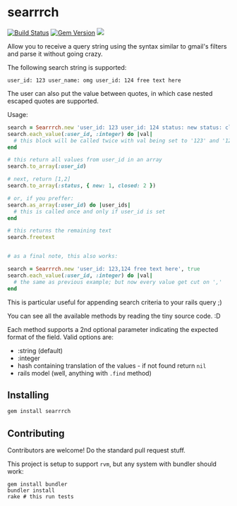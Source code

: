 # searrrch

[![Build Status](https://travis-ci.org/marcelocf/searrrch.svg?branch=master)](https://travis-ci.org/marcelocf/searrrch)
[![Gem Version](https://badge.fury.io/rb/searrrch.svg)](https://badge.fury.io/rb/searrrch)
![](http://ruby-gem-downloads-badge.herokuapp.com/searrrch?color=brightgreen)

Allow you to receive a query string using the syntax similar to gmail's filters
and parse it without going crazy.

The following search string is supported:

```
user_id: 123 user_name: omg user_id: 124 free text here
```

The user can also put the value between quotes, in which case nested escaped quotes are supported.

Usage:

```ruby
search = Searrrch.new 'user_id: 123 user_id: 124 status: new status: closed free text here'
search.each_value(:user_id, :integer) do |val|
  # this block will be called twice with val being set to '123' and '124'
end

# this return all values from user_id in an array
search.to_array(:user_id) 

# next, return [1,2]
search.to_array(:status, { new: 1, closed: 2 })

# or, if you preffer:
search.as_array(:user_id) do |user_ids|
  # this is called once and only if user_id is set
end

# this returns the remaining text
search.freetext


# as a final note, this also works:

search = Searrrch.new 'user_id: 123,124 free text here', true
search.each_value(:user_id, :integer) do |val|
  # the same as previous example; but now every value get cut on ','
end
```

This is particular useful for appending search criteria to your rails query ;)

You can see all the available methods by reading the tiny source code. :D

Each method supports a 2nd optional parameter indicating the expected format of the field. Valid options are:

* :string (default)
* :integer
* hash containing translation of the values - if not found return `nil`
* rails model (well, anything with `.find` method)

## Installing

```bash
gem install searrrch
```

## Contributing

Contributors are welcome! Do the standard pull request stuff.

This project is setup to support `rvm`, but any system with bundler should work:

```#bash
gem install bundler
bundler install
rake # this run tests
```
